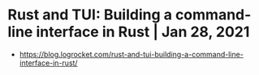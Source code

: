 # Rust and TUI: Building a command-line interface in Rust | Jan 28, 2021 
- https://blog.logrocket.com/rust-and-tui-building-a-command-line-interface-in-rust/
